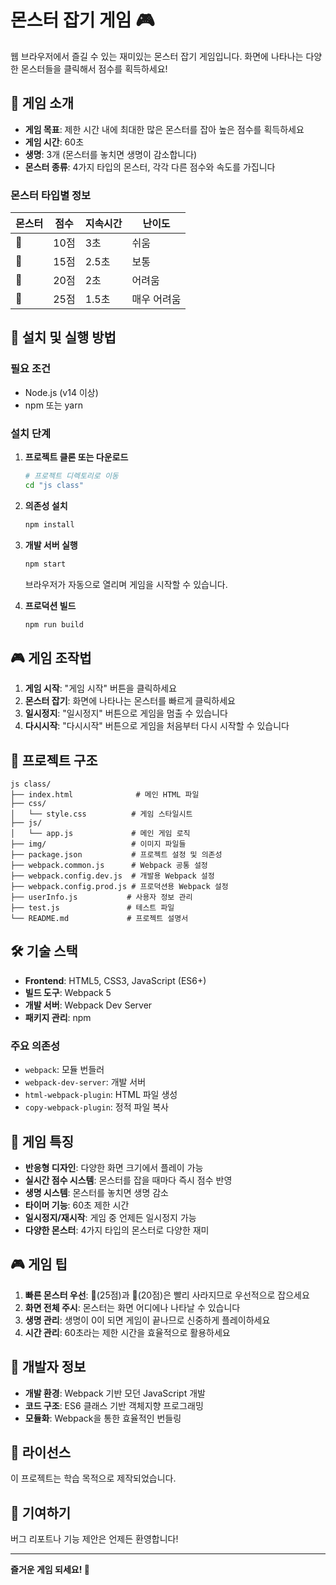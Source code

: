 # 몬스터 잡기 게임 🎮

웹 브라우저에서 즐길 수 있는 재미있는 몬스터 잡기 게임입니다. 화면에 나타나는 다양한 몬스터들을 클릭해서 점수를 획득하세요!

## 🎯 게임 소개

- **게임 목표**: 제한 시간 내에 최대한 많은 몬스터를 잡아 높은 점수를 획득하세요
- **게임 시간**: 60초
- **생명**: 3개 (몬스터를 놓치면 생명이 감소합니다)
- **몬스터 종류**: 4가지 타입의 몬스터, 각각 다른 점수와 속도를 가집니다

### 몬스터 타입별 정보
| 몬스터 | 점수 | 지속시간 | 난이도 |
|--------|------|----------|--------|
| 👹 | 10점 | 3초 | 쉬움 |
| 👺 | 15점 | 2.5초 | 보통 |
| 🐉 | 20점 | 2초 | 어려움 |
| 👻 | 25점 | 1.5초 | 매우 어려움 |

## 🚀 설치 및 실행 방법

### 필요 조건
- Node.js (v14 이상)
- npm 또는 yarn

### 설치 단계

1. **프로젝트 클론 또는 다운로드**
   ```bash
   # 프로젝트 디렉토리로 이동
   cd "js class"
   ```

2. **의존성 설치**
   ```bash
   npm install
   ```

3. **개발 서버 실행**
   ```bash
   npm start
   ```
   브라우저가 자동으로 열리며 게임을 시작할 수 있습니다.

4. **프로덕션 빌드**
   ```bash
   npm run build
   ```

## 🎮 게임 조작법

1. **게임 시작**: "게임 시작" 버튼을 클릭하세요
2. **몬스터 잡기**: 화면에 나타나는 몬스터를 빠르게 클릭하세요
3. **일시정지**: "일시정지" 버튼으로 게임을 멈출 수 있습니다
4. **다시시작**: "다시시작" 버튼으로 게임을 처음부터 다시 시작할 수 있습니다

## 📁 프로젝트 구조

```
js class/
├── index.html              # 메인 HTML 파일
├── css/
│   └── style.css          # 게임 스타일시트
├── js/
│   └── app.js             # 메인 게임 로직
├── img/                   # 이미지 파일들
├── package.json           # 프로젝트 설정 및 의존성
├── webpack.common.js      # Webpack 공통 설정
├── webpack.config.dev.js  # 개발용 Webpack 설정
├── webpack.config.prod.js # 프로덕션용 Webpack 설정
├── userInfo.js           # 사용자 정보 관리
├── test.js               # 테스트 파일
└── README.md             # 프로젝트 설명서
```

## 🛠️ 기술 스택

- **Frontend**: HTML5, CSS3, JavaScript (ES6+)
- **빌드 도구**: Webpack 5
- **개발 서버**: Webpack Dev Server
- **패키지 관리**: npm

### 주요 의존성
- `webpack`: 모듈 번들러
- `webpack-dev-server`: 개발 서버
- `html-webpack-plugin`: HTML 파일 생성
- `copy-webpack-plugin`: 정적 파일 복사

## 🎯 게임 특징

- **반응형 디자인**: 다양한 화면 크기에서 플레이 가능
- **실시간 점수 시스템**: 몬스터를 잡을 때마다 즉시 점수 반영
- **생명 시스템**: 몬스터를 놓치면 생명 감소
- **타이머 기능**: 60초 제한 시간
- **일시정지/재시작**: 게임 중 언제든 일시정지 가능
- **다양한 몬스터**: 4가지 타입의 몬스터로 다양한 재미

## 🎮 게임 팁

1. **빠른 몬스터 우선**: 👻(25점)과 🐉(20점)은 빨리 사라지므로 우선적으로 잡으세요
2. **화면 전체 주시**: 몬스터는 화면 어디에나 나타날 수 있습니다
3. **생명 관리**: 생명이 0이 되면 게임이 끝나므로 신중하게 플레이하세요
4. **시간 관리**: 60초라는 제한 시간을 효율적으로 활용하세요

## 🔧 개발자 정보

- **개발 환경**: Webpack 기반 모던 JavaScript 개발
- **코드 구조**: ES6 클래스 기반 객체지향 프로그래밍
- **모듈화**: Webpack을 통한 효율적인 번들링

## 📝 라이선스

이 프로젝트는 학습 목적으로 제작되었습니다.

## 🤝 기여하기

버그 리포트나 기능 제안은 언제든 환영합니다!

---

**즐거운 게임 되세요! 🎉**
